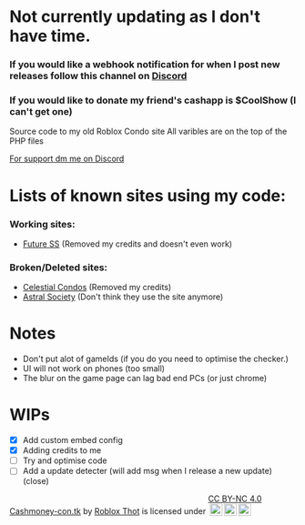 # Not currently updating as I don't have time.

### __If you would like a webhook notification for when I post new releases follow this channel on [Discord](https://discord.gg/gDA5FzrbkC)__
### If you would like to donate my friend's cashapp is $CoolShow (I can't get one)

Source code to my old Roblox Condo site
All varibles are on the top of the PHP files

[For support dm me on Discord ](https://www.discord.com/users/378746510596243458)

# Lists of known sites using my code:
### Working sites:
- [Future SS](https://futuress.xyz/) (Removed my credits and doesn't even work)
### Broken/Deleted sites:
- [Celestial Condos](https://celestialcondos.com/) (Removed my credits)
- [Astral Society](https://astralsociety.xyz/) (Don't think they use the site anymore)


# Notes
* Don't put alot of gameIds (if you do you need to optimise the checker.)
* UI will not work on phones (too small)
* The blur on the game page can lag bad end PCs (or just chrome)

# WIPs
- [x] Add custom embed config
- [x] Adding credits to me
- [ ] Try and optimise code
- [ ] Add a update detecter (will add msg when I release a new update) (close)

<p xmlns:cc="http://creativecommons.org/ns#" xmlns:dct="http://purl.org/dc/terms/"><a property="dct:title" rel="cc:attributionURL" href="https://github.com/Roblox-Thot/cashmoney-con.tk">Cashmoney-con.tk</a> by <a rel="cc:attributionURL dct:creator" property="cc:attributionName" href="https://github.com/Roblox-Thot">Roblox Thot</a> is licensed under <a href="http://creativecommons.org/licenses/by-nc/4.0/?ref=chooser-v1" target="_blank" rel="license noopener noreferrer" style="display:inline-block;">CC BY-NC 4.0<br><img style="height:22px!important;margin-left:3px;vertical-align:text-bottom;" src="https://mirrors.creativecommons.org/presskit/icons/cc.svg?ref=chooser-v1"><img style="height:22px!important;margin-left:3px;vertical-align:text-bottom;" src="https://mirrors.creativecommons.org/presskit/icons/by.svg?ref=chooser-v1"><img style="height:22px!important;margin-left:3px;vertical-align:text-bottom;" src="https://mirrors.creativecommons.org/presskit/icons/nc.svg?ref=chooser-v1"></a></p>
